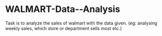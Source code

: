 # WALMART-Data--Analysis
 Task is to analyze  the sales of  walmart with the data given. (eg: analysing weekly sales, which store or department sells most etc.)
